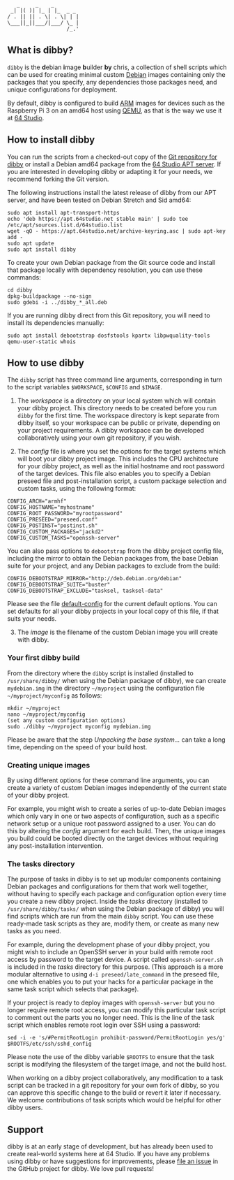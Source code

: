 ```
   _     _    _  
 _| |( )| |_ | |_  _ _ 
/ . || || . \| . \| | |
\___||_||___/|___/ \_ |
                   /_.'       
```
## What is dibby?

`dibby` is the **d**ebian **i**mage **b**uilder **by** chris, a collection of shell scripts which can be used for creating minimal custom [Debian](https://www.debian.org/) images containing only the packages that you specify, any dependencies those packages need, and unique configurations for deployment.

By default, dibby is configured to build [ARM](https://www.debian.org/ports/arm/) images for devices such as the Raspberry Pi 3 on an amd64 host using [QEMU](https://www.qemu.org/), as that is the way we use it at [64 Studio](https://64studio.com/).

## How to install dibby

You can run the scripts from a checked-out copy of the [Git repository for dibby](https://github.com/64studio/dibby) or install a Debian amd64 package from the [64 Studio APT server](https://apt.64studio.net/). If you are interested in developing dibby or adapting it for your needs, we recommend forking the Git version.

The following instructions install the latest release of dibby from our APT server, and have been tested on Debian Stretch and Sid amd64:
```
sudo apt install apt-transport-https
echo 'deb https://apt.64studio.net stable main' | sudo tee /etc/apt/sources.list.d/64studio.list
wget -qO - https://apt.64studio.net/archive-keyring.asc | sudo apt-key add -
sudo apt update
sudo apt install dibby
```

To create your own Debian package from the Git source code and install that package locally with dependency resolution, you can use these commands:
```
cd dibby
dpkg-buildpackage --no-sign
sudo gdebi -i ../dibby_*_all.deb
```

If you are running dibby direct from this Git repository, you will need to install its dependencies manually:
```
sudo apt install debootstrap dosfstools kpartx libpwquality-tools qemu-user-static whois
```

## How to use dibby

The `dibby` script has three command line arguments, corresponding in turn to the script variables `$WORKSPACE`, `$CONFIG` and `$IMAGE`. 

1. The _workspace_ is a directory on your local system which will contain your dibby project. This directory needs to be created before you run `dibby` for the first time. The workspace directory is kept separate from dibby itself, so your workspace can be public or private, depending on your project requirements. A dibby workspace can be developed collaboratively using your own git repository, if you wish.

2. The _config_ file is where you set the options for the target systems which will boot your dibby project image. This includes the CPU architecture for your dibby project, as well as the initial hostname and root password of the target devices. This file also enables you to specify a Debian preseed file and post-installation script, a custom package selection and custom tasks, using the following format:
```
CONFIG_ARCH="armhf"
CONFIG_HOSTNAME="myhostname"
CONFIG_ROOT_PASSWORD="myrootpassword"
CONFIG_PRESEED="preseed.conf"
CONFIG_POSTINST="postinst.sh"
CONFIG_CUSTOM_PACKAGES="jackd2"
CONFIG_CUSTOM_TASKS="openssh-server"
```

You can also pass options to `debootstrap` from the dibby project config file, including the mirror to obtain the Debian packages from, the base Debian suite for your project, and any Debian packages to exclude from the build:
```
CONFIG_DEBOOTSTRAP_MIRROR="http://deb.debian.org/debian"
CONFIG_DEBOOTSTRAP_SUITE="buster"
CONFIG_DEBOOTSTRAP_EXCLUDE="tasksel, tasksel-data"
```

Please see the file [default-config](https://github.com/64studio/dibby/blob/master/default-config) for the current default options. You can set defaults for all your dibby projects in your local copy of this file, if that suits your needs.

3. The _image_ is the filename of the custom Debian image you will create with dibby.

### Your first dibby build

From the directory where the `dibby` script is installed (installed to `/usr/share/dibby/` when using the Debian package of dibby), we can create `mydebian.img` in the directory `~/myproject` using the configuration file `~/myproject/myconfig` as follows:
```
mkdir ~/myproject
nano ~/myproject/myconfig
(set any custom configuration options)
sudo ./dibby ~/myproject myconfig mydebian.img
```

Please be aware that the step _Unpacking the base system..._ can take a long time, depending on the speed of your build host. 

### Creating unique images

By using different options for these command line arguments, you can create a variety of custom Debian images independently of the current state of your dibby project.

For example, you might wish to create a series of up-to-date Debian images which only vary in one or two aspects of configuration, such as a specific network setup or a unique root password assigned to a user. You can do this by altering the _config_ argument for each build. Then, the unique images you build could be booted directly on the target devices without requiring any post-installation intervention.

### The tasks directory

The purpose of tasks in dibby is to set up modular components containing Debian packages and configurations for them that work well together, without having to specify each package and configuration option every time you create a new dibby project. Inside the _tasks_ directory (installed to `/usr/share/dibby/tasks/` when using the Debian package of dibby) you will find scripts which are run from the main `dibby` script. You can use these ready-made task scripts as they are, modify them, or create as many new tasks as you need.

For example, during the development phase of your dibby project, you might wish to include an OpenSSH server in your build with remote root access by password to the target device. A script called `openssh-server.sh` is included in the _tasks_ directory for this purpose. (This approach is a more modular alternative to using `d-i preseed/late_command` in the preseed file, one which enables you to put your hacks for a particular package in the same task script which selects that package).

If your project is ready to deploy images with `openssh-server` but you no longer require remote root access, you can modify this particular task script to comment out the parts you no longer need. This is the line of the task script which enables remote root login over SSH using a password:

`sed -i -e 's/#PermitRootLogin prohibit-password/PermitRootLogin yes/g' $ROOTFS/etc/ssh/sshd_config`

Please note the use of the dibby variable `$ROOTFS` to ensure that the task script is modifying the filesystem of the target image, and not the build host.

When working on a dibby project collaboratively, any modification to a task script can be tracked in a git repository for your own fork of dibby, so you can approve this specific change to the build or revert it later if necessary. We welcome contributions of task scripts which would be helpful for other dibby users.

## Support

dibby is at an early stage of development, but has already been used to create real-world systems here at 64 Studio. If you have any problems using dibby or have suggestions for improvements, please [file an issue](https://github.com/64studio/dibby/issues) in the GitHub project for dibby. We love pull requests!
